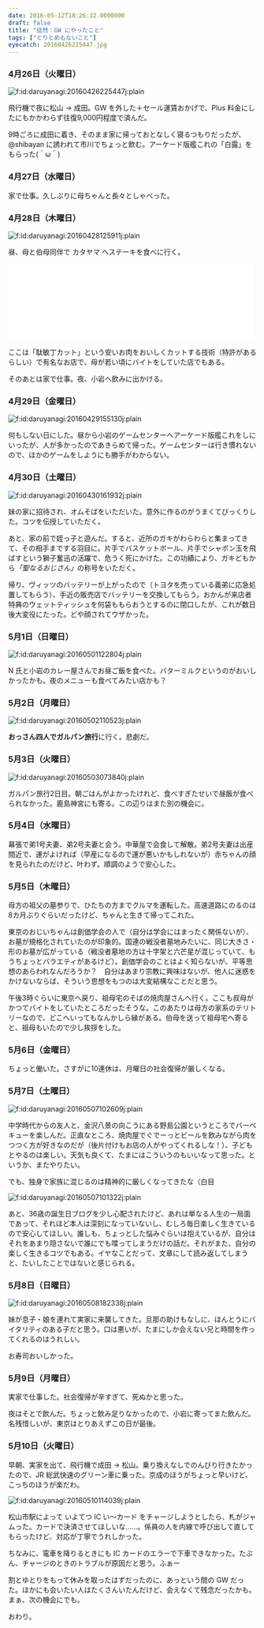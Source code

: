 ```yaml
---
date: 2016-05-12T18:26:32.0000000
draft: false
title: "徒然：GW にやったこと"
tags: ["とりとめもないこと"]
eyecatch: 20160426225447.jpg
---
```


<div class="section">
<h3>4月26日（火曜日）</h3>
<p><span itemscope itemtype="http://schema.org/Photograph"><img src="20160426225447.jpg" alt="f:id:daruyanagi:20160426225447j:plain" title="f:id:daruyanagi:20160426225447j:plain" class="hatena-fotolife" itemprop="image"></span></p><p>飛行機で夜に松山 → 成田。GW を外した＋セール運賃おかげで、Plus 料金にしたにもかかわらず往復9,000円程度で済んだ。</p><p>9時ごろに成田に着き、そのまま家に帰っておとなしく寝るつもりだったが、@shibayan に誘われて市川でちょっと飲む。アーケード版艦これの「白露」をもらった(＾ω＾)</p>

</div>
<div class="section">
<h3>4月27日（水曜日）</h3>
<p>家で仕事。久しぶりに母ちゃんと長々としゃべった。</p>

</div>
<div class="section">
<h3>4月28日（木曜日）</h3>
<p><span itemscope itemtype="http://schema.org/Photograph"><img src="20160428125911.jpg" alt="f:id:daruyanagi:20160428125911j:plain" title="f:id:daruyanagi:20160428125911j:plain" class="hatena-fotolife" itemprop="image"></span></p><p>昼、母と伯母同伴で カタヤマ へステーキを食べに行く。</p><p><iframe src="//hatenablog-parts.com/embed?url=http%3A%2F%2Fdabintyo.jp%2F" title="レストランカタヤマ | お肉のおいしい下町の洋食や" class="embed-card embed-webcard" scrolling="no" frameborder="0" style="display: block; width: 100%; height: 155px; max-width: 500px; margin: 10px 0px;"></iframe></p><p>ここは「駄敏丁カット」という安いお肉をおいしくカットする技術（特許があるらしい）で有名なお店で、母が若い頃にバイトをしていた店でもある。</p><p>そのあとは家で仕事。夜、小岩へ飲みに出かける。</p>

</div>
<div class="section">
<h3>4月29日（金曜日）</h3>
<p><span itemscope itemtype="http://schema.org/Photograph"><img src="20160429155130.jpg" alt="f:id:daruyanagi:20160429155130j:plain" title="f:id:daruyanagi:20160429155130j:plain" class="hatena-fotolife" itemprop="image"></span></p><p>何もしない日にした。昼から小岩のゲームセンターへアーケード版艦これをしにいったが、人が多かったのであきらめて帰った。ゲームセンターは行き慣れないので、ほかのゲームをしようにも勝手がわからない。</p>

</div>
<div class="section">
<h3>4月30日（土曜日）</h3>
<p><span itemscope itemtype="http://schema.org/Photograph"><img src="20160430161932.jpg" alt="f:id:daruyanagi:20160430161932j:plain" title="f:id:daruyanagi:20160430161932j:plain" class="hatena-fotolife" itemprop="image"></span></p><p>妹の家に招待され、オムそばをいただいた。意外に作るのがうまくてびっくりした。コツを伝授していただく。</p><p>あと、家の前で姪っ子と遊んだ。すると、近所のガキがわらわらと集まってきて、その相手までする羽目に。片手でバスケットボール、片手でシャボン玉を飛ばすという獅子奮迅の活躍で、危うく死にかけた。この功績により、ガキどもから<i>「聖なるおじさん」</i>の称号をいただく。</p><p>帰り、ヴィッツのバッテリーが上がったので（トヨタを売っている義弟に応急処置してもらう）、手近の販売店でバッテリーを交換してもらう。おかんが来店者特典のウェットティッシュを何袋ももらおうとするのに閉口したが、これが数日後大変役にたった。どや顔されてウザかった。</p>

</div>
<div class="section">
<h3>5月1日（日曜日）</h3>
<p><span itemscope itemtype="http://schema.org/Photograph"><img src="20160501122804.jpg" alt="f:id:daruyanagi:20160501122804j:plain" title="f:id:daruyanagi:20160501122804j:plain" class="hatena-fotolife" itemprop="image"></span></p><p>N 氏と小岩のカレー屋さんでお昼ご飯を食べた。バターミルクというのがおいしかったかも。夜のメニューも食べてみたい店かも？</p>

</div>
<div class="section">
<h3>5月2日（月曜日）</h3>
<p><span itemscope itemtype="http://schema.org/Photograph"><img src="20160502110523.jpg" alt="f:id:daruyanagi:20160502110523j:plain" title="f:id:daruyanagi:20160502110523j:plain" class="hatena-fotolife" itemprop="image"></span></p><p><b>おっさん四人でガルパン旅行</b>に行く。悲劇だ。</p>

</div>
<div class="section">
<h3>5月3日（火曜日）</h3>
<p><span itemscope itemtype="http://schema.org/Photograph"><img src="20160503073840.jpg" alt="f:id:daruyanagi:20160503073840j:plain" title="f:id:daruyanagi:20160503073840j:plain" class="hatena-fotolife" itemprop="image"></span></p><p>ガルパン旅行2日目。朝ごはんがよかったけれど、食べすぎたせいで昼飯が食べられなかった。鹿島神宮にも寄る。この辺りはまた別の機会に。</p>

</div>
<div class="section">
<h3>5月4日（水曜日）</h3>
<p>幕張で弟1号夫妻、弟2号夫妻と会う。中華屋で会食して解散。弟2号夫妻は出産間近で、運がよければ（早産になるので運が悪いかもしれないが）赤ちゃんの顔を見られたのだけど、叶わず。順調のようで安心した。</p>

</div>
<div class="section">
<h3>5月5日（木曜日）</h3>
<p>母方の祖父の墓参りで、ひたちの方までクルマを運転した。高速道路にのるのは8カ月ぶりぐらいだったけど、ちゃんと生きて帰ってこれた。</p><p>東京のおじいちゃんは創価学会の人で（自分は学会にはまったく関係ないが）、お墓が規格化されていたのが印象的。国連の戦没者墓地みたいに、同じ大きさ・形のお墓が広がっている（戦没者墓地の方は十字架と六芒星が混じっていて、もうちょっとバラエティがあるけど）。創価学会のことはよく知らないが、平等思想のあらわれなんだろうか？　自分はあまり宗教に興味はないが、他人に迷惑をかけないならば、そういう思想をもつのは大変結構なことだと思う。</p><p>午後3時ぐらいに東京へ戻り、祖母宅のそばの焼肉屋さんへ行く。ここも叔母がかつてバイトをしていたところだったそうな。このあたりは母方の家系のテリトリーなので、どこへいってもなんかしら縁がある。伯母を送って祖母宅へ寄ると、祖母もいたので少し挨拶をした。</p>

</div>
<div class="section">
<h3>5月6日（金曜日）</h3>
<p>ちょっと働いた。さすがに10連休は、月曜日の社会復帰が厳しくなる。</p>

</div>
<div class="section">
<h3>5月7日（土曜日）</h3>
<p><span itemscope itemtype="http://schema.org/Photograph"><img src="20160507102609.jpg" alt="f:id:daruyanagi:20160507102609j:plain" title="f:id:daruyanagi:20160507102609j:plain" class="hatena-fotolife" itemprop="image"></span></p><p>中学時代からの友人と、金沢八景の向こうにある野島公園というところでバーベキューを楽しんだ。正直なところ、焼肉屋でぐでーっとビールを飲みながら肉をつつく方が好きなのだが（後片付けもお店の人がやってくれるしな！）、子どもとやるのは楽しい。天気も良くて、たまにはこういうのもいいなって思った。というか、またやりたい。</p><p>でも、独身で家族に混じるのは精神的に厳しくなってきたな（白目</p><p><span itemscope itemtype="http://schema.org/Photograph"><img src="20160507101322.jpg" alt="f:id:daruyanagi:20160507101322j:plain" title="f:id:daruyanagi:20160507101322j:plain" class="hatena-fotolife" itemprop="image"></span></p><p>あと、36歳の誕生日ブログを少し心配されたけど、あれは単なる人生の一局面であって、それほど本人は深刻になっていないし、むしろ毎日楽しく生きているので安心してほしい。誰しも、ちょっとした悩みぐらいは抱えているが、自分はそれをあまり隠さないで誰にでも喋ってしまうだけの話だ。それがまた、自分の楽しく生きるコツでもある。イヤなことだって、文章にして読み返してしまうと、たいしたことではないと感じられる。</p>

</div>
<div class="section">
<h3>5月8日（日曜日）</h3>
<p><span itemscope itemtype="http://schema.org/Photograph"><img src="20160508182338.jpg" alt="f:id:daruyanagi:20160508182338j:plain" title="f:id:daruyanagi:20160508182338j:plain" class="hatena-fotolife" itemprop="image"></span></p><p>妹が息子・娘を連れて実家に来襲してきた。旦那の助けもなしに、ほんとうにバイタリティのある子だと思う。口は悪いが、たまにしか会えない兄と時間を作ってくれるのはうれしい。</p><p>お寿司おいしかった。</p>

</div>
<div class="section">
<h3>5月9日（月曜日）</h3>
<p>実家で仕事した。社会復帰が辛すぎて、死ぬかと思った。</p><p>夜はそとで飲んだ。ちょっと飲み足りなかったので、小岩に寄ってまた飲んだ。名残惜しいが、東京はとりあえずこの日が最後。</p>

</div>
<div class="section">
<h3>5月10日（火曜日）</h3>
<p>早朝、実家を出て、飛行機で成田 → 松山。乗り換えなしでのんびり行きたかったので、JR 総武快速のグリーン車に乗った。京成のほうがちょっと早いけど、こっちのほうが楽だわ。</p><p><span itemscope itemtype="http://schema.org/Photograph"><img src="20160510114039.jpg" alt="f:id:daruyanagi:20160510114039j:plain" title="f:id:daruyanagi:20160510114039j:plain" class="hatena-fotolife" itemprop="image"></span></p><p>松山市駅によって いよてつ IC い～カード をチャージしようとしたら、札がジャムった。カードで決済させてほしいな……。係員の人を内線で呼び出して直してもらったけど、対応が丁寧でうれしかった。</p><p>ちなみに、電車を降りるときにも IC カードのエラーで下車できなかった。たぶん、チャージのときのトラブルが原因だと思う。ふぁー</p><p>割とゆとりをもって休みを取ったはずだったのに、あっという間の GW だった。ほかにも会いたい人はたくさんいたんだけど、会えなくて残念だったかも。まぁ、次の機会にでも。</p><p>おわり。</p>

</div>